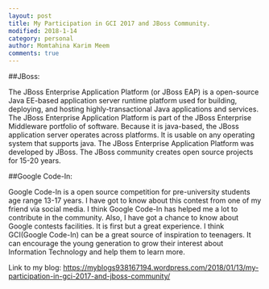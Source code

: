 ```yaml
---
layout: post
title: My Participation in GCI 2017 and JBoss Community.
modified: 2018-1-14
category: personal
author: Momtahina Karim Meem
comments: true
---
```


##JBoss:

 The JBoss Enterprise Application Platform (or JBoss EAP) is a open-source Java EE-based application server runtime platform used for building,
 deploying, and hosting highly-transactional Java applications and services. The JBoss Enterprise Application Platform is part of the JBoss Enterprise
 Middleware portfolio of software. Because it is java-based, the JBoss application server operates across platforms. It is usable on any operating system that supports java.
 The JBoss Enterprise Application Platform was developed by JBoss. The JBoss community creates open source projects for 15-20 years.
 
 ##Google Code-In:
 
  Google Code-In is a open source competition for pre-university students age range 13-17 years.
  I have got to know about this contest from one of my friend via social media. I think Google Code-In has helped me 
  a lot to contribute in the community. Also, I have got a chance to know about Google contests facilities. 
  It is first but a great experience. I think GCI(Google Code-In) can be a great source of  inspiration to teenagers.
  It can encourage the young generation to grow their interest about Information Technology and help them to learn more.
  
  Link to my blog: https://myblogs938167194.wordpress.com/2018/01/13/my-participation-in-gci-2017-and-jboss-community/
